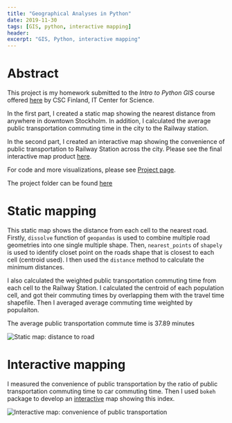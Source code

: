 ```yaml
---
title: "Geographical Analyses in Python"
date: 2019-11-30
tags: [GIS, python, interactive mapping]
header:
excerpt: "GIS, Python, interactive mapping"
---
```

# Abstract

This project is my homework submitted to the *Intro to Python GIS* course offered [here](https://automating-gis-processes.github.io/CSC18/index.html) by CSC Finland, IT Center for Science. 

In the first part, I created a static map showing the nearest distance from anywhere in downtown Stockholm. In addition, I calculated the average public transportation commuting time in the city to the Railway station.

In the second part, I created an interactive map showing the convenience of public transportation to Railway Station across the city. Please see the final interactive map product [here](https://zibowangkangyu.github.io/pythonDS/accessibility_map_Helsinki). 

For code and more visualizations, please see [Project page](https://zibowangkangyu.github.io/pythonDS/).

The project folder can be found [here](https://github.com/ZIBOWANGKANGYU/pythonDS)

# Static mapping

This static map shows the distance from each cell to the nearest road. Firstly, `dissolve` function of `geopandas` is used to combine multiple road geometries into one single multiple shape. Then, `nearest_points` of `shapely` is used to identify closet point on the roads shape that is closest to each cell (centroid used). I then used the `distance` method to calculate the minimum distances. 

I also calculated the weighted public transportation commuting time from each cell to the Railway Station. I calculated the centroid of each population cell, and got their commuting times by overlapping them with the travel time shapefile. Then I averaged average commuting time weighted by populaiton. 

The average public transportation commute time is 37.89 minutes

<img src="{{ site.url }}{{ site.baseurl }}/images/pythonDS/plots/static.png" alt="Static map: distance to road">

# Interactive mapping

I measured the convenience of public transportation by the ratio of public transportation commuting time to car commuting time. Then I used `bokeh` package to develop an [interactive](https://zibowangkangyu.github.io/pythonDS/accessibility_map_Helsinki) map showing this index. 

<img src="{{ site.url }}{{ site.baseurl }}/images/pythonDS/plots/interactive.jpg" alt="Interactive map: convenience of public transportation">
